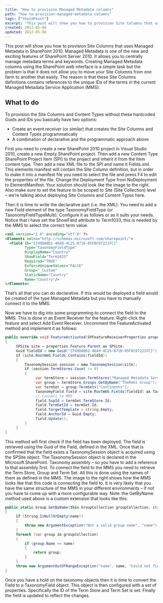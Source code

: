 ```yaml
---
title: "How to provision Managed Metadata columns"
path: "how-to-provision-managed-metadata-columns"
tags: ["SharePoint"]
excerpt: "This post will show you how to provision Site Columns that uses Managed Metadata in SharePoint 2010. Managed Metadata is one of the new and exciting features of SharePoint Server 2010. It allows you to centrally manage metadata terms and keywords."
created: 2012-05-06
updated: 2012-05-06
---
```


This post will show you how to provision Site Columns that uses Managed Metadata in SharePoint 2010. Managed Metadata is one of the new and exciting features of SharePoint Server 2010. It allows you to centrally manage metadata terms and keywords. Creating Managed Metadata columns using the SharePoint web interface is a simple task but the problem is that it does not allow you to move your Site Columns from one farm to another that easily. The reason is that these Site Columns definitions contains references to the unique IDs of the terms in the current Managed Metadata Service Application (MMS).

## What to do

To provision the Site Columns and Content Types without these hardcoded Guids and IDs you basically have two options:

* Create an event receiver (or similar) that creates the Site Columns and Content Types programmatically
* A combination of declarative and the programmatic approach above

First you need to create a new SharePoint 2010 project in Visual Studio 2010, create a new Empty SharePoint project. Then add a new Content Type SharePoint Project Item (SPI) to the project and inherit it from the Item content type. Then add a new XML file to the SPI and name it Fields.xml. This elements manifest will contain the Site Column definition, but in order to make it into a manifest file you need to select the file and press F4 to edit the properties of the file. Change the Deployment Type from NoDeployment to ElementManifest. Your solution should look like the image to the right. Also make sure to set the feature to be scoped to Site (Site Collection) level – we’re talking about deploying Site Columns and Content Types here.

Then it is time to write the declarative part (i.e. the XML). You need to add a new Field element of the type TaxonomyFieldType (or TaxonomyFieldTypeMulti). Configure it as follows or as it suits your needs. Notice that I have set the ShowField attribute to Term1033, this is needed by the MMS to select the correct term value.

```xml
<xml version="1.0" encoding="utf-8" ?>
<Elements xmlns="http://schemas.microsoft.com/sharepoint/">
  <Field ID="{749DA0D1-4649-4C25-871B-05F0C07221FC}"
         Type="TaxonomyFieldType"
         DisplayName="Country"
         ShowField="Term1033"
         Required="TRUE"
         EnforceUniqueValues="FALSE"
         Group="_Custom"
         StaticName="Country"
         Name="Country"/>
</Elements>
```

That’s all that you can do declarative. If this would be deployed a field would be created of the type Managed Metadata but you have to manually connect it to the MMS.

Now we have to dig into some programming to connect the field to the MMS. This is done in an Event Receiver for the feature. Right-click the feature and select Add Event Receiver. Uncomment the FeatureActivated method and implement it as follows:

```csharp
public override void FeatureActivated(SPFeatureReceiverProperties properties)
{
     SPSite site = properties.Feature.Parent as SPSite;
     Guid fieldId = new Guid("{749DA0D1-4649-4C25-871B-05F0C07221FC}");
     if (site.RootWeb.Fields.Contains(fieldId))
     {
         TaxonomySession session = new TaxonomySession(site);
         if (session.TermStores.Count != 0)
         {
              var termStore = session.TermStores["Managed Metadata Service"];
              var group = termStore.Groups.GetByName("TheRoks Group");
              var termSet = group.TermSets["Continents"];
              TaxonomyField field = site.RootWeb.Fields[fieldId] as TaxonomyField;
              // Connect to MMS
              field.SspId = termSet.TermStore.Id;
              field.TermSetId = termSet.Id;
              field.TargetTemplate = string.Empty;
              field.AnchorId = Guid.Empty;
              field.Update();
         }
     }
}
```

This method will first check if the field has been deployed. The field is retrieved using the Guid of the Field, defined in the XML. Once that is confirmed that the field exists a TaxonomySession object is acquired using the SPSite object. The TaxonomySession object is declared in the Microsoft.SharePoint. Taxonomy assembly – so you have to add a reference to that assembly first. To connect the field to the MMS you need to retrieve the Term Store, Group and Term Set. All this is done using the names of them as defined in the MMS. The image to the right shows how the MMS looks like that this code is connecting the field to. It is very likely that you have the same structure of the MMS in your different environments – if not you have to come up with a more configurable way.
Note: the GetByName method used above is a custom extension that looks like this:

```csharp
public static Group GetByName(this GroupCollection groupCollection, string name)
{
     if (String.IsNullOrEmpty(name))
     {
         throw new ArgumentException("Not a valid group name", "name");
     }
     foreach (var group in groupCollection)
     {
         if (group.Name == name)
         {
             return group;
         }
     }
     throw new ArgumentOutOfRangeException("name", name, "Could not find the group");
}
```

Once you have a hold on the taxonomy objects then it is time to convert the Field to a TaxonomyField object. This object is then configured with a set of properties. Specifically the ID of the Term Store and Term Set is set. Finally the field is updated to reflect the changes.
